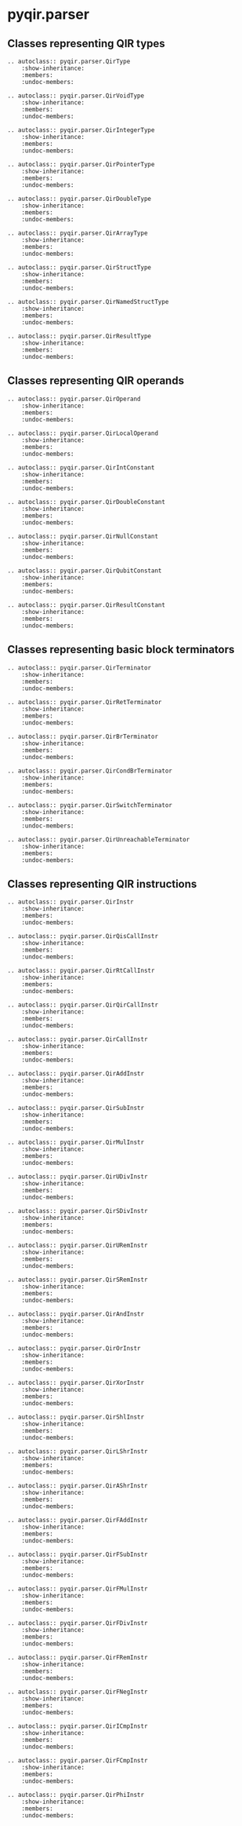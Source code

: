 # pyqir.parser

## Classes representing QIR types

```{eval-rst}
.. autoclass:: pyqir.parser.QirType
    :show-inheritance:
    :members:
    :undoc-members:
```

```{eval-rst}
.. autoclass:: pyqir.parser.QirVoidType
    :show-inheritance:
    :members:
    :undoc-members:
```

```{eval-rst}
.. autoclass:: pyqir.parser.QirIntegerType
    :show-inheritance:
    :members:
    :undoc-members:
```

```{eval-rst}
.. autoclass:: pyqir.parser.QirPointerType
    :show-inheritance:
    :members:
    :undoc-members:
```

```{eval-rst}
.. autoclass:: pyqir.parser.QirDoubleType
    :show-inheritance:
    :members:
    :undoc-members:
```

```{eval-rst}
.. autoclass:: pyqir.parser.QirArrayType
    :show-inheritance:
    :members:
    :undoc-members:
```

```{eval-rst}
.. autoclass:: pyqir.parser.QirStructType
    :show-inheritance:
    :members:
    :undoc-members:
```

```{eval-rst}
.. autoclass:: pyqir.parser.QirNamedStructType
    :show-inheritance:
    :members:
    :undoc-members:
```

```{eval-rst}
.. autoclass:: pyqir.parser.QirResultType
    :show-inheritance:
    :members:
    :undoc-members:
```

## Classes representing QIR operands

```{eval-rst}
.. autoclass:: pyqir.parser.QirOperand
    :show-inheritance:
    :members:
    :undoc-members:
```

```{eval-rst}
.. autoclass:: pyqir.parser.QirLocalOperand
    :show-inheritance:
    :members:
    :undoc-members:
```

```{eval-rst}
.. autoclass:: pyqir.parser.QirIntConstant
    :show-inheritance:
    :members:
    :undoc-members:
```

```{eval-rst}
.. autoclass:: pyqir.parser.QirDoubleConstant
    :show-inheritance:
    :members:
    :undoc-members:
```

```{eval-rst}
.. autoclass:: pyqir.parser.QirNullConstant
    :show-inheritance:
    :members:
    :undoc-members:
```

```{eval-rst}
.. autoclass:: pyqir.parser.QirQubitConstant
    :show-inheritance:
    :members:
    :undoc-members:
```

```{eval-rst}
.. autoclass:: pyqir.parser.QirResultConstant
    :show-inheritance:
    :members:
    :undoc-members:
```

## Classes representing basic block terminators

```{eval-rst}
.. autoclass:: pyqir.parser.QirTerminator
    :show-inheritance:
    :members:
    :undoc-members:
```

```{eval-rst}
.. autoclass:: pyqir.parser.QirRetTerminator
    :show-inheritance:
    :members:
    :undoc-members:
```

```{eval-rst}
.. autoclass:: pyqir.parser.QirBrTerminator
    :show-inheritance:
    :members:
    :undoc-members:
```

```{eval-rst}
.. autoclass:: pyqir.parser.QirCondBrTerminator
    :show-inheritance:
    :members:
    :undoc-members:
```

```{eval-rst}
.. autoclass:: pyqir.parser.QirSwitchTerminator
    :show-inheritance:
    :members:
    :undoc-members:
```

```{eval-rst}
.. autoclass:: pyqir.parser.QirUnreachableTerminator
    :show-inheritance:
    :members:
    :undoc-members:
```

## Classes representing QIR instructions

```{eval-rst}
.. autoclass:: pyqir.parser.QirInstr
    :show-inheritance:
    :members:
    :undoc-members:
```

```{eval-rst}
.. autoclass:: pyqir.parser.QirQisCallInstr
    :show-inheritance:
    :members:
    :undoc-members:
```

```{eval-rst}
.. autoclass:: pyqir.parser.QirRtCallInstr
    :show-inheritance:
    :members:
    :undoc-members:
```

```{eval-rst}
.. autoclass:: pyqir.parser.QirQirCallInstr
    :show-inheritance:
    :members:
    :undoc-members:
```

```{eval-rst}
.. autoclass:: pyqir.parser.QirCallInstr
    :show-inheritance:
    :members:
    :undoc-members:
```

```{eval-rst}
.. autoclass:: pyqir.parser.QirAddInstr
    :show-inheritance:
    :members:
    :undoc-members:
```

```{eval-rst}
.. autoclass:: pyqir.parser.QirSubInstr
    :show-inheritance:
    :members:
    :undoc-members:
```

```{eval-rst}
.. autoclass:: pyqir.parser.QirMulInstr
    :show-inheritance:
    :members:
    :undoc-members:
```

```{eval-rst}
.. autoclass:: pyqir.parser.QirUDivInstr
    :show-inheritance:
    :members:
    :undoc-members:
```

```{eval-rst}
.. autoclass:: pyqir.parser.QirSDivInstr
    :show-inheritance:
    :members:
    :undoc-members:
```

```{eval-rst}
.. autoclass:: pyqir.parser.QirURemInstr
    :show-inheritance:
    :members:
    :undoc-members:
```

```{eval-rst}
.. autoclass:: pyqir.parser.QirSRemInstr
    :show-inheritance:
    :members:
    :undoc-members:
```

```{eval-rst}
.. autoclass:: pyqir.parser.QirAndInstr
    :show-inheritance:
    :members:
    :undoc-members:
```

```{eval-rst}
.. autoclass:: pyqir.parser.QirOrInstr
    :show-inheritance:
    :members:
    :undoc-members:
```

```{eval-rst}
.. autoclass:: pyqir.parser.QirXorInstr
    :show-inheritance:
    :members:
    :undoc-members:
```

```{eval-rst}
.. autoclass:: pyqir.parser.QirShlInstr
    :show-inheritance:
    :members:
    :undoc-members:
```

```{eval-rst}
.. autoclass:: pyqir.parser.QirLShrInstr
    :show-inheritance:
    :members:
    :undoc-members:
```

```{eval-rst}
.. autoclass:: pyqir.parser.QirAShrInstr
    :show-inheritance:
    :members:
    :undoc-members:
```

```{eval-rst}
.. autoclass:: pyqir.parser.QirFAddInstr
    :show-inheritance:
    :members:
    :undoc-members:
```

```{eval-rst}
.. autoclass:: pyqir.parser.QirFSubInstr
    :show-inheritance:
    :members:
    :undoc-members:
```

```{eval-rst}
.. autoclass:: pyqir.parser.QirFMulInstr
    :show-inheritance:
    :members:
    :undoc-members:
```

```{eval-rst}
.. autoclass:: pyqir.parser.QirFDivInstr
    :show-inheritance:
    :members:
    :undoc-members:
```

```{eval-rst}
.. autoclass:: pyqir.parser.QirFRemInstr
    :show-inheritance:
    :members:
    :undoc-members:
```

```{eval-rst}
.. autoclass:: pyqir.parser.QirFNegInstr
    :show-inheritance:
    :members:
    :undoc-members:
```

```{eval-rst}
.. autoclass:: pyqir.parser.QirICmpInstr
    :show-inheritance:
    :members:
    :undoc-members:
```

```{eval-rst}
.. autoclass:: pyqir.parser.QirFCmpInstr
    :show-inheritance:
    :members:
    :undoc-members:
```

```{eval-rst}
.. autoclass:: pyqir.parser.QirPhiInstr
    :show-inheritance:
    :members:
    :undoc-members:
```
